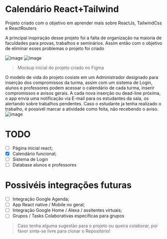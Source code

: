 # Calendário React+Tailwind

Projeto criado com o objetivo em aprender mais sobre ReactJs, TailwindCss e ReactRouters

A principal inspiração desse projeto foi a falta de organização na maioria de faculdades para provas, trabalhos e seminários. Assim então com o objetivo de eliminar esses problemas o projeto foi criado

![image](https://github.com/enzoenrico/classCalendar/assets/47016293/e16b549c-9167-4448-aafa-6534de02a4fc) ![image](https://github.com/enzoenrico/classCalendar/assets/47016293/88e70a0f-6ca6-4351-a5e3-2de5d5c96ccb)

> Mockup inicial do projeto criado no Figma

O modelo de vida do projeto cosiste em um Administrador designado para inserção dos compromissos da turma, assim com um sistema de Login, alunos e professores podem acessar o calendário de cada turma, inserir compromissos e avisos gerais.
A cada nova inserção ou dead-line próxima, o app envia uma notificação via E-mail para os estudantes da sala, os alertando sobre trabalhos pendentes. Caso o estudante ja tenha realizado o trabalho, é possivél marcar a atividade como feita, não recebendo o aviso.
![image](https://github.com/enzoenrico/classCalendar/assets/47016293/dbd746e6-0b98-4aca-9837-01583fe6ced0)

# TODO

- [ ] Página inicial react;
- [X] Calendário funcional;
- [ ] Sistema de Login
- [ ] Database alunos e professores

# Possivéis integrações futuras

- [ ] Integração Google Agenda;
- [ ] App React native / Mobile no geral;
- [ ] Integração Google Home / Alexa / assitentes virtuais;
- [ ] Grupos / Tasks Colaborativas específicas para grupos

> Caso tenha alguma sugestão para o projeto ou queira colaborar, por favor sinta-se livre para clonar o Repositório!
